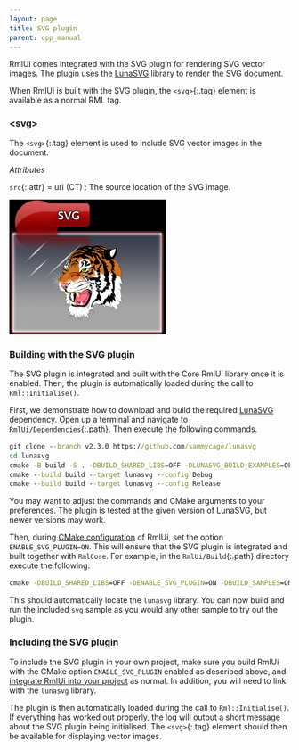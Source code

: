 ```yaml
---
layout: page
title: SVG plugin
parent: cpp_manual
---
```


RmlUi comes integrated with the SVG plugin for rendering SVG vector images. The plugin uses the [LunaSVG](https://github.com/sammycage/lunasvg) library to render the SVG document.

When RmlUi is built with the SVG plugin, the `<svg>`{:.tag} element is available as a normal RML tag.


### \<svg\>

The `<svg>`{:.tag} element is used to include SVG vector images in the document.

_Attributes_

`src`{:.attr} = uri (CT)
: The source location of the SVG image.


![SVG sample](../../assets/gallery/svg_plugin.png)


### Building with the SVG plugin

The SVG plugin is integrated and built with the Core RmlUi library once it is enabled. Then, the plugin is automatically loaded during the call to `Rml::Initialise()`.

First, we demonstrate how to download and build the required [LunaSVG](https://github.com/sammycage/lunasvg) dependency. Open up a terminal and navigate to `RmlUi/Dependencies`{:.path}. Then execute the following commands.

```cmd
git clone --branch v2.3.0 https://github.com/sammycage/lunasvg
cd lunasvg
cmake -B build -S . -DBUILD_SHARED_LIBS=OFF -DLUNASVG_BUILD_EXAMPLES=OFF
cmake --build build --target lunasvg --config Debug
cmake --build build --target lunasvg --config Release
```

You may want to adjust the commands and CMake arguments to your preferences. The plugin is tested at the given version of LunaSVG, but newer versions may work.

Then, during [CMake configuration](building_with_cmake.html) of RmlUi, set the option `ENABLE_SVG_PLUGIN=ON`. This will ensure that the SVG plugin is integrated and built together with `RmlCore`. For example, in the `RmlUi/Build`{:.path} directory execute the following:

```cmd
cmake -DBUILD_SHARED_LIBS=OFF -DENABLE_SVG_PLUGIN=ON -DBUILD_SAMPLES=ON ..
```

This should automatically locate the `lunasvg` library. You can now build and run the included `svg` sample as you would any other sample to try out the plugin.


### Including the SVG plugin

To include the SVG plugin in your own project, make sure you build RmlUi with the CMake option `ENABLE_SVG_PLUGIN` enabled as described above, and [integrate RmlUi into your project](integrating.html) as normal. In addition, you will need to link with the `lunasvg` library.

The plugin is then automatically loaded during the call to `Rml::Initialise()`. If everything has worked out properly, the log will output a short message about the SVG plugin being initialised. The `<svg>`{:.tag} element should then be available for displaying vector images.
